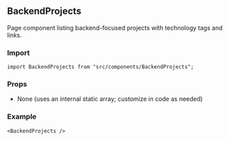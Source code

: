 ## BackendProjects

Page component listing backend-focused projects with technology tags and links.

### Import

```tsx
import BackendProjects from "src/components/BackendProjects";
```

### Props

- None (uses an internal static array; customize in code as needed)

### Example

```tsx
<BackendProjects />
```


